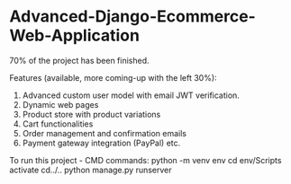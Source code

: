 # Advanced-Django-Ecommerce-Web-Application



70% of the project has been finished.

Features (available, more coming-up with the left 30%):
1. Advanced custom user model with email JWT verification.
2. Dynamic web pages
3. Product store with product variations
4. Cart functionalities
5. Order management and confirmation emails
6. Payment gateway integration(PayPal)
etc.
   
To run this project -
CMD commands:
python -m venv env
cd env/Scripts
activate
cd../..
python manage.py runserver